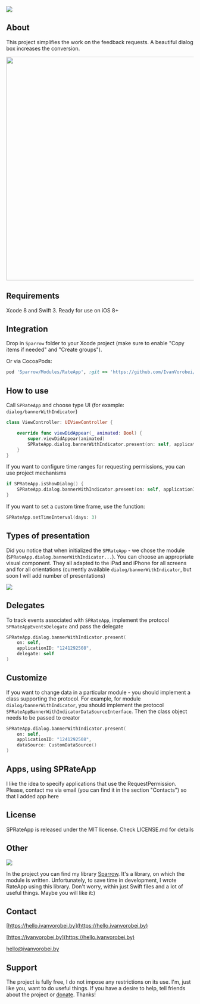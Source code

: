 <img src="https://cdn.rawgit.com/IvanVorobei/RateApp/fe2293bd/resources/rate-app%20-%20baner%20-%20outline.svg"/>

## About
This project simplifies the work on the feedback requests. A beautiful dialog box increases the conversion.

<img src="https://cdn.rawgit.com/IvanVorobei/RateApp/fe2293bd/resources/rate-app%20-%20mockup_preview.gif" width="600">

## Requirements
Xcode 8 and Swift 3. Ready for use on iOS 8+

## Integration
Drop in `Sparrow` folder to your Xcode project (make sure to enable "Copy items if needed" and "Create groups").

Or via CocoaPods:
```ruby
pod 'Sparrow/Modules/RateApp', :git => 'https://github.com/IvanVorobei/Sparrow.git’
```
## How to use
Call `SPRateApp` and choose type UI (for example: `dialog/bannerWithIndicator`)
```swift
class ViewController: UIViewController {

    override func viewDidAppear(_ animated: Bool) {
        super.viewDidAppear(animated)
        SPRateApp.dialog.bannerWithIndicator.present(on: self, applicationID: "1241292508")
    }
}
```
If you want to configure time ranges for requesting permissions, you can use project mechanisms
```swift
if SPRateApp.isShowDialog() {
    SPRateApp.dialog.bannerWithIndicator.present(on: self, applicationID: "1241292508")
}
```

If you want to set a custom time frame, use the function:
```swift
SPRateApp.setTimeInterval(days: 3)
```

## Types of presentation
Did you notice that when initialized the `SPRateApp` - we chose the module (`SPRateApp.dialog.bannerWithIndicator...`). You can choose an appropriate visual component. They all adapted to the iPad and iPhone for all screens and for all orientations (currently available `dialog/bannerWithIndicator`, but soon I will add number of presentations)

<img src="https://cdn.rawgit.com/IvanVorobei/RateApp/335d22fc/resources/rate-app_presenters.png"/>

## Delegates
To track events associated with `SPRateApp`, implement the protocol `SPRateAppEventsDelegate` and pass the delegate
```swift
SPRateApp.dialog.bannerWithIndicator.present(
    on: self,
    applicationID: "1241292508",
    delegate: self
)
```
## Customize
If you want to change data in a particular module - you should implement a class supporting the protocol. For example, for module `dialog/bannerWithIndicator`, you should implement the protocol `SPRateAppBannerWithIndicatorDataSourceInterface`. Then the class object needs to be passed to creator
```swift
SPRateApp.dialog.bannerWithIndicator.present(
    on: self,
    applicationID: "1241292508",
    dataSource: CustomDataSource()
)
```

## Apps, using SPRateApp
I like the idea to specify applications that use the RequestPermission. Please, contact me via email (you can find it in the section "Contacts") so that I added app here

## License
SPRateApp is released under the MIT license. Check LICENSE.md for details

## Other
<img src="https://cdn.rawgit.com/IvanVorobei/RequestPermission/e85814ac/resources/powered_by_sparrow.svg"/>

In the project you can find my library [Sparrow](https://github.com/IvanVorobei/Sparrow). It's a library, on which the module is written. Unfortunately, to save time in development, I wrote RateApp using this library. Don't worry, within just Swift files and a lot of useful things. Maybe you will like it:)

## Contact
 
[https://hello.ivanvorobei.by](https://hello.ivanvorobei.by)

[https://ivanvorobei.by](https://hello.ivanvorobei.by) 

hello@ivanvorobei.by

## Support
The project is fully free, I do not impose any restrictions on its use. I'm, just like you, want to do useful things. If you have a desire to help, tell friends about the project or [donate](http://ivanvorobei.by/donate). Thanks!
